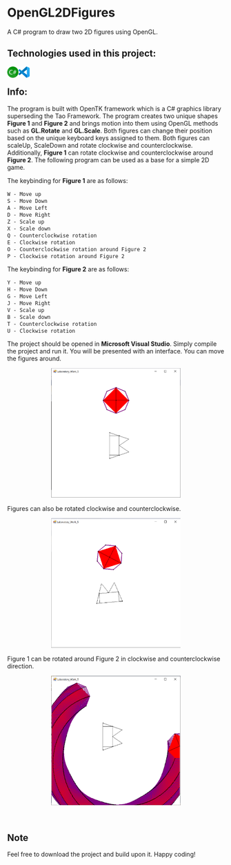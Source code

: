 # OpenGL2DFigures
A C# program to draw two 2D figures using OpenGL.

## Technologies used in this project:
<img align="left" alt="C#.js" width="26px" src="https://raw.githubusercontent.com/github/explore/80688e429a7d4ef2fca1e82350fe8e3517d3494d/topics/csharp/csharp.png" />
<img align="left" alt="Visual studio" width="26px" src="https://raw.githubusercontent.com/github/explore/80688e429a7d4ef2fca1e82350fe8e3517d3494d/topics/visual-studio-code/visual-studio-code.png" />

<br />

## Info:
The program is built with OpenTK framework which is a C# graphics library superseding the Tao Framework. The program creates two unique shapes **Figure 1** and **Figure 2** and brings motion into them using OpenGL methods such as **GL.Rotate** and **GL.Scale**. Both figures can change their position based on the unique keyboard keys assigned to them. Both figures can scaleUp, ScaleDown and rotate clockwise and counterclockwise. Additionally, **Figure 1** can rotate clockwise and counterclockwise around **Figure 2**. The following program can be used as a base for a simple 2D game.

The keybinding for **Figure 1** are as follows:
```shell
W - Move up
S - Move Down
A - Move Left
D - Move Right
Z - Scale up
X - Scale down
Q - Counterclockwise rotation
E - Clockwise rotation
O - Counterclockwise rotation around Figure 2
P - Clockwise rotation around Figure 2
```

The keybinding for **Figure 2** are as follows:
```shell
Y - Move up
H - Move Down
G - Move Left
J - Move Right
V - Scale up
B - Scale down
T - Counterclockwise rotation
U - Clockwise rotation
```

The project should be opened in **Microsoft Visual Studio**. Simply compile the project and run it. You will be presented with an interface. You can move the figures around.

<p align="center">
  <img src="./gitResources/1.PNG" alt="UI" width="300" height="300">
</p>

Figures can also be rotated clockwise and counterclockwise.

<p align="center">
  <img src="./gitResources/2.PNG" alt="UI" width="300" height="300">
</p>

Figure 1 can be rotated around Figure 2 in clockwise and counterclockwise direction.

<p align="center">
  <img src="./gitResources/P.PNG" alt="UI" width="300" height="300">
</p>

<br />

## Note

Feel free to download the project and build upon it. Happy coding!
